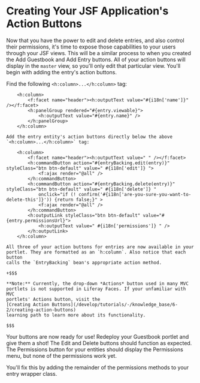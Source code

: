 # Creating Your JSF Application's Action Buttons [](id=creating-your-jsf-applications-action-buttons)

Now that you have the power to edit and delete entries, and also control their
permissions, it's time to expose those capabilities to your users through your
JSF views. This will be a similar process to when you created the Add Guestbook
and Add Entry buttons. All of your action buttons will display in the `master`
view, so you'll only edit that particular view. You'll begin with adding the
entry's action buttons. 

Find the following `<h:column>...</h:column>` tag: 

        <h:column>
            <f:facet name="header"><h:outputText value="#{i18n['name']}" /></f:facet>
            <h:panelGroup rendered="#{entry.viewable}">
                <h:outputText value="#{entry.name}" />
            </h:panelGroup>
        </h:column>

    Add the entry entity's action buttons directly below the above
    `<h:column>...</h:column>` tag: 

        <h:column>
            <f:facet name="header"><h:outputText value=" " /></f:facet>
            <h:commandButton action="#{entryBacking.edit(entry)}" styleClass="btn btn-default" value=" #{i18n['edit']} ">
                <f:ajax render="@all" />
            </h:commandButton>
            <h:commandButton action="#{entryBacking.delete(entry)}" styleClass="btn btn-default" value=" #{i18n['delete']} "
                onclick="if (! confirm('#{i18n['are-you-sure-you-want-to-delete-this']}')) {return false;}" >
                <f:ajax render="@all" />
            </h:commandButton>
            <h:outputLink styleClass="btn btn-default" value="#{entry.permissionsUrl}">
                <h:outputText value=" #{i18n['permissions']} " />
            </h:outputLink>
        </h:column>

    All three of your action buttons for entries are now available in your
    portlet. They are formatted as an `h:column`. Also notice that each button
    calls the `EntryBacking` bean's appropriate action method. 

    +$$$
    
    **Note:** Currently, the drop-down *Actions* button used in many MVC
    portlets is not supported in Liferay Faces. If your unfamiliar with MVC
    portlets' Actions button, visit the
    [Creating Action Buttons](/develop/tutorials/-/knowledge_base/6-2/creating-action-buttons)
    learning path to learn more about its functionality. 

    $$$

Your buttons are now ready for use! Redeploy your Guestbook portlet and give
them a shot! The Edit and Delete buttons should function as expected. The
Permissions button for your entities should display the Permissions menu, but
none of the permissions work yet. 

You'll fix this by adding the remainder of the permissions methods to your entry
wrapper class. 
